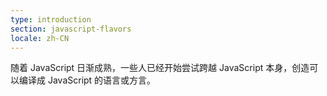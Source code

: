 ```yaml
---
type: introduction
section: javascript-flavors
locale: zh-CN
---
```

随着 JavaScript 日渐成熟，一些人已经开始尝试跨越 JavaScript 本身，创造可以编译成 JavaScript 的语言或方言。
